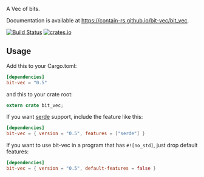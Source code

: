 A Vec of bits.

Documentation is available at https://contain-rs.github.io/bit-vec/bit_vec.

[![Build Status](https://travis-ci.org/contain-rs/bit-vec.svg?branch=master)](https://travis-ci.org/contain-rs/bit-vec)
[![crates.io](http://meritbadge.herokuapp.com/bit-vec)](https://crates.io/crates/bit-vec)

## Usage

Add this to your Cargo.toml:

```toml
[dependencies]
bit-vec = "0.5"
```

and this to your crate root:

```rust
extern crate bit_vec;
```

If you want [serde](https://github.com/serde-rs/serde) support, include the feature like this:

```toml
[dependencies]
bit-vec = { version = "0.5", features = ["serde"] }
```

If you want to use bit-vec in a program that has `#![no_std]`, just drop default features:

```toml
[dependencies]
bit-vec = { version = "0.5", default-features = false }
```
